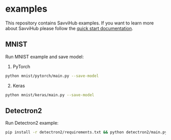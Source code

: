# examples
This repository contains SavviHub examples. If you want to learn more about SavviHub please follow the [quick start documentation](https://docs.savvihub.com/quick-start).

## MNIST
Run MNIST example and save model:
1. PyTorch
```bash
python mnist/pytorch/main.py --save-model
```
2. Keras
```bash
python mnist/keras/main.py --save-model
```

## Detectron2
Run Detectron2 example:
```bash
pip install -r detectron2/requirements.txt && python detectron2/main.py
```